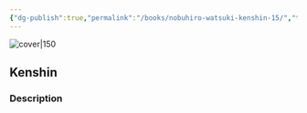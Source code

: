 ```yaml
---
{"dg-publish":true,"permalink":"/books/nobuhiro-watsuki-kenshin-15/","title":"\"Kenshin\"","tags":["manga","Fantasy"]}
---
```




![cover|150](http://books.google.com/books/content?id=6QA1YAAACAAJ&printsec=frontcover&img=1&zoom=1&source=gbs_api)

## Kenshin

### Description


```
